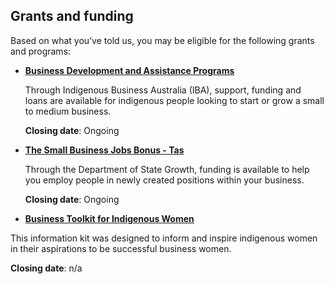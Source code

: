 ## Grants and funding

Based on what you’ve told us, you may be eligible for the following grants and programs:

- [**Business Development and Assistance Programs**](http://www.iba.gov.au/business-ownership/)

  Through Indigenous Business Australia (IBA), support, funding and loans are available for indigenous people looking to start or grow a small to medium business.
  
  **Closing date**: Ongoing
  
- [**The Small Business Jobs Bonus - Tas**](http://stategrowth.tas.gov.au/?a=89035)
  
  Through the Department of State Growth, funding is available to help you employ people in newly created positions within your business. 

  **Closing date**: Ongoing
  
- [**Business Toolkit for Indigenous Women**](https://www.dss.gov.au/our-responsibilities/women/publications-articles/economic-independence/business-toolkit-for-indigenous-women-publication?HTML)
  
This information kit was designed to inform and inspire indigenous women in their aspirations to be successful business women.

  **Closing date**: n/a
